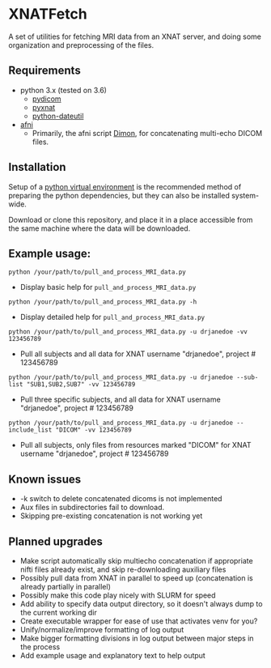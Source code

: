 # XNATFetch
A set of utilities for fetching MRI data from an XNAT server, and doing some organization and preprocessing of the files.

## Requirements
* python 3.x (tested on 3.6)
    * [pydicom](https://pypi.org/project/pydicom/)
    * [pyxnat](https://pypi.org/project/pyxnat/)
    * [python-dateutil](https://pypi.org/project/python-dateutil/)
* [afni](https://afni.nimh.nih.gov/)
    * Primarily, the afni script [Dimon](https://afni.nimh.nih.gov/pub/dist/doc/program_help/Dimon.html), for concatenating multi-echo DICOM files.

## Installation
Setup of a [python virtual environment](https://docs.python.org/3/tutorial/venv.html) is the recommended method of preparing the python dependencies, but they can also be installed system-wide.

Download or clone this repository, and place it in a place accessible from the same machine where the data will be downloaded.

## Example usage:
`python /your/path/to/pull_and_process_MRI_data.py`
* Display basic help for `pull_and_process_MRI_data.py`

`python /your/path/to/pull_and_process_MRI_data.py -h`
* Display detailed help for `pull_and_process_MRI_data.py`

`python /your/path/to/pull_and_process_MRI_data.py -u drjanedoe -vv 123456789`
* Pull all subjects and all data for XNAT username "drjanedoe", project # 123456789

`python /your/path/to/pull_and_process_MRI_data.py -u drjanedoe --sub-list "SUB1,SUB2,SUB7" -vv 123456789`
* Pull three specific subjects, and all data for XNAT username "drjanedoe", project # 123456789

`python /your/path/to/pull_and_process_MRI_data.py -u drjanedoe --include_list "DICOM" -vv 123456789`
* Pull all subjects, only files from resources marked "DICOM" for XNAT username "drjanedoe", project # 123456789

## Known issues
* -k switch to delete concatenated dicoms is not implemented
* Aux files in subdirectories fail to download.
* Skipping pre-existing concatenation is not working yet

## Planned upgrades
* Make script automatically skip multiecho concatenation if appropriate nifti files already exist, and skip re-downloading auxiliary files
* Possibly pull data from XNAT in parallel to speed up (concatenation is already partially in parallel)
* Possibly make this code play nicely with SLURM for speed
* Add ability to specify data output directory, so it doesn't always dump to the current working dir
* Create executable wrapper for ease of use that activates venv for you?
* Unify/normalize/improve formatting of log output
* Make bigger formatting divisions in log output between major steps in the process
* Add example usage and explanatory text to help output
